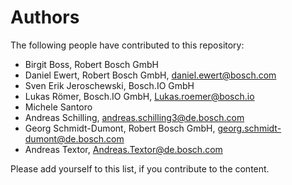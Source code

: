# Authors 

The following people have contributed to this repository:

* Birgit Boss, Robert Bosch GmbH
* Daniel Ewert, Robert Bosch GmbH, daniel.ewert@bosch.com
* Sven Erik Jeroschewski, Bosch.IO GmbH
* Lukas Römer, Bosch.IO GmbH, Lukas.roemer@bosch.io
* Michele Santoro
* Andreas Schilling, andreas.schilling3@de.bosch.com
* Georg Schmidt-Dumont, Robert Bosch GmbH, georg.schmidt-dumont@de.bosch.com 
* Andreas Textor, Andreas.Textor@de.bosch.com

Please add yourself to this list, if you contribute to the content.